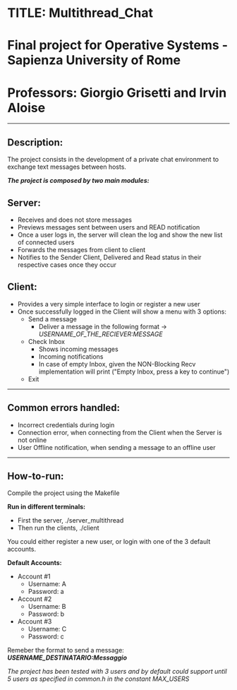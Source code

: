 # TITLE: Multithread_Chat

# Final project for Operative Systems - Sapienza University of Rome
# Professors: Giorgio Grisetti and Irvin Aloise

- - - -

## Description:
The project consists in the development of a private chat environment 
to exchange text messages between hosts. 

***The project is composed by two main modules:***

## Server: 
* Receives and does not store messages
* Previews messages sent between users and READ notification
* Once a user logs in, the server will clean the log and show the new list of connected users
* Forwards the messages from client to client
* Notifies to the Sender Client, Delivered and Read status in their respective cases once they occur

## Client: 
* Provides a very simple interface to login or register a new user
* Once successfully logged in the Client will show a menu with 3 options:
  * Send a message
    * Deliver a message in the following format -> *USERNAME_OF_THE_RECIEVER:MESSAGE*  
  * Check Inbox
    * Shows incoming messages
    * Incoming notifications
    * In case of empty Inbox, given the NON-Blocking Recv implementation will print ("Empty Inbox, press a key to continue")
  * Exit

- - - -

## Common errors handled:
* Incorrect credentials during login
* Connection error, when connecting from the Client when the Server is not online
* User Offline notification, when sending a message to an offline user

- - - -

## How-to-run:
Compile the project using the Makefile


**Run in different terminals:**
* First the server, ./server_multithread
* Then run the clients, ./client


You could either register a new user, or login with one of the 3 default accounts.


**Default Accounts:**
* Account #1
  * Username: A 
  * Password: a
* Account #2
  * Username: B 
  * Password: b
* Account #3
  * Username: C 
  * Password: c


Remeber the format to send a message:
***USERNAME_DESTINATARIO:Messaggio***


*The project has been tested with 3 users and by default could support until 5 users as specified in common.h in the constant MAX_USERS*
